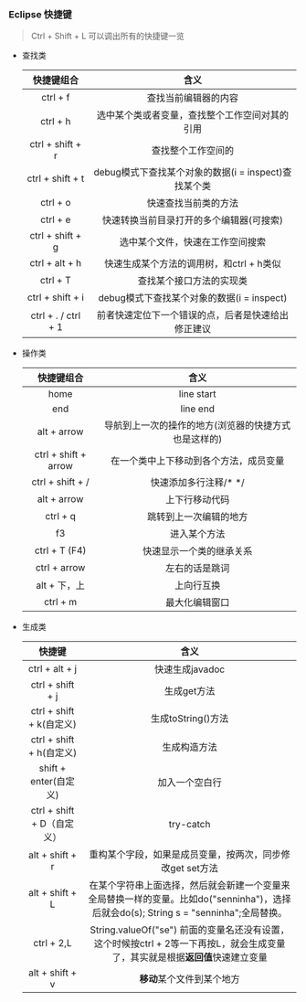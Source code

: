 ### Eclipse 快捷键

> Ctrl + Shift + L 可以调出所有的快捷键一览

- 查找类

  |        快捷键组合        |                 含义                  |
  | :-----------------: | :---------------------------------: |
  |      ctrl + f       |             查找当前编辑器的内容              |
  |      ctrl + h       |       选中某个类或者变量，查找整个工作空间对其的引用       |
  |  ctrl + shift + r   |              查找整个工作空间的              |
  |  ctrl + shift + t   | debug模式下查找某个对象的数据(i = inspect)查找某个类 |
  |      ctrl + o       |             快速查找当前类的方法              |
  |      ctrl + e       |        快速转换当前目录打开的多个编辑器(可搜索)        |
  |  ctrl + shift + g   |          选中某个文件，快速在工作空间搜索           |
  |   ctrl + alt + h    |      快速生成某个方法的调用树，和ctrl + h类似       |
  |      ctrl + T       |            查找某个接口方法的实现类             |
  |  ctrl + shift + i   |   debug模式下查找某个对象的数据(i = inspect)    |
  | ctrl + . / ctrl + 1 |      前者快速定位下一个错误的点，后者是快速给出修正建议      |



- 操作类

  |        快捷键组合         |             含义              |
  | :------------------: | :-------------------------: |
  |         home         |         line start          |
  |         end          |          line end           |
  |     alt + arrow      | 导航到上一次的操作的地方(浏览器的快捷方式也是这样的) |
  | ctrl + shift + arrow |     在一个类中上下移动到各个方法，成员变量     |
  |   ctrl + shift + /   |        快速添加多行注释/* */        |
  |     alt + arrow      |           上下行移动代码           |
  |       ctrl + q       |         跳转到上一次编辑的地方         |
  |          f3          |           进入某个方法            |
  |    ctrl + T (F4)     |        快速显示一个类的继承关系         |
  |     ctrl + arrow     |           左右的话是跳词           |
  |      alt + 下，上       |            上向行互换            |
  |       ctrl + m       |           最大化编辑窗口           |



- 生成类

  |          快捷键          |                    含义                    |
  | :-------------------: | :--------------------------------------: |
  |    ctrl + alt + j     |               快速生成javadoc                |
  |   ctrl + shift + j    |                 生成get方法                  |
  | ctrl + shift + k(自定义) |              生成toString()方法              |
  | ctrl + shift + h(自定义) |                  生成构造方法                  |
  |  shift + enter(自定义)   |                 加入一个空白行                  |
  | ctrl + shift + D（自定义） |                try-catch                 |
  |    alt + shift + r    |     重构某个字段，如果是成员变量，按两次，同步修改get set方法     |
  |    alt + shift + L    | 在某个字符串上面选择，然后就会新建一个变量来全局替换一样的变量。比如do("senninha")，选择后就会do(s); String s = "senninha";全局替换。 |
  |      ctrl + 2,L       | String.valueOf("se") 前面的变量名还没有设置，这个时候按ctrl + 2等一下再按L，就会生成变量了，其实就是根据**返回值**快速建立变量 |
  |    alt + shift + v    |             **移动**某个文件到某个地方              |
